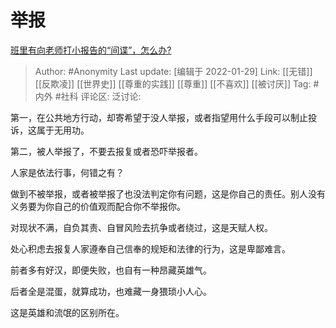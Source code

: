 # 举报
[班里有向老师打小报告的“间谍”，怎么办?](https://www.zhihu.com/question/473072737/answer/2084206459)

> Author: #Anonymity
> Last update: [编辑于 2022-01-29]
> Link: [[无错]] [[反欺凌]] [[世界史]] [[尊重的实践]] [[尊重]] [[不喜欢]] [[被讨厌]]
> Tag: #内外 #社科
> 评论区:
> 泛讨论:

第一，在公共地方行动，却寄希望于没人举报，或者指望用什么手段可以制止投诉，这属于无用功。

第二，被人举报了，不要去报复或者恐吓举报者。

人家是依法行事，何错之有？

做到不被举报，或者被举报了也没法判定你有问题，这是你自己的责任。别人没有义务要为你自己的价值观而配合你不举报你。

对现状不满，自负其责、自冒风险去抗争或者绕过，这是天赋人权。

处心积虑去报复人家遵奉自己信奉的规矩和法律的行为，这是卑鄙难言。

前者多有好汉，即便失败，也自有一种昂藏英雄气。

后者全是混蛋，就算成功，也难藏一身猥琐小人心。

这是英雄和流氓的区别所在。
